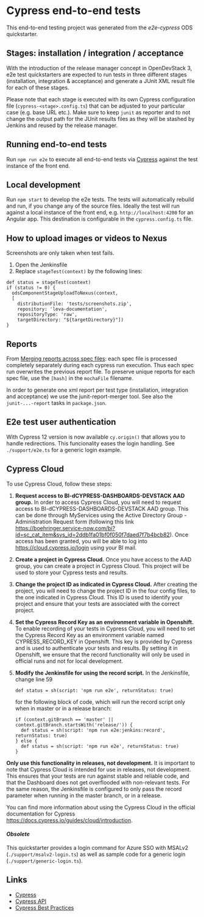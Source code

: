 # Cypress end-to-end tests

This end-to-end testing project was generated from the *e2e-cypress* ODS quickstarter.

## Stages: installation / integration / acceptance

With the introduction of the release manager concept in OpenDevStack 3, e2e test quickstarters are expected to run tests in three different stages (installation, integration & acceptance) and generate a JUnit XML result file for each of these stages.

Please note that each stage is executed with its own Cypress configuration file (`cypress-<stage>.config.ts`) that can be adjusted to your particular case (e.g. base URL etc.). Make sure to keep `junit` as reporter and to not change the output path for the JUnit results files as they will be stashed by Jenkins and reused by the release manager.

## Running end-to-end tests

Run `npm run e2e` to execute all end-to-end tests via [Cypress](https://www.cypress.io) against the test instance of the front end.

## Local development

Run `npm start` to develop the e2e tests. The tests will automatically rebuild and run, if you change any of the source files. Ideally the test will run against a local instance of the front end, e.g. `http://localhost:4200` for an Angular app. This destination is configurable in the `cypress.config.ts` file.

## How to upload images or videos to Nexus

Screenshots are only taken when test fails.
  1. Open the Jenkinsfile
  2. Replace `stageTest(context)` by the following lines:
  ```
  def status = stageTest(context)
  if (status != 0) {
    odsComponentStageUploadToNexus(context,
    [
      distributionFile: 'tests/screenshots.zip',
      repository: 'leva-documentation',
      repositoryType: 'raw',
      targetDirectory: "${targetDirectory}"])
  }
  ```

## Reports
From [Merging reports across spec files](https://docs.cypress.io/guides/tooling/reporters#Merging-reports-across-spec-files): each spec file is processed completely separately during each cypress run execution. Thus each spec run overwrites the previous report file. To preserve unique reports for each spec file, use the `[hash]` in the `mochaFile` filename.

In order to generate one xml report per test type (installation, integration and acceptance) we use the junit-report-merger tool. See also the `junit-...-report` tasks in `package.json`.

## E2e test user authentication

With Cypress 12 version is now available `cy.origin()` that allows you to handle redirections. This funcionality eases the login handling.
See `./support/e2e.ts` for a generic login example.

## Cypress Cloud

To use Cypress Cloud, follow these steps:
1. **Request access to BI-dCYPRESS-DASHBOARDS-DEVSTACK AAD group.** In order to access Cypress Cloud, you will need to request access to BI-dCYPRESS-DASHBOARDS-DEVSTACK AAD group. This can be done through MyServices using the Active Directory Group - Administration Request form (following this link https://boehringer.service-now.com/bi?id=sc_cat_item&sys_id=2ddb1fa01bf0f050f7daed7f7b4bcb82). Once access has been granted, you will be able to log into https://cloud.cypress.io/login using your BI mail.

2. **Create a project in Cypress Cloud.** Once you have access to the AAD group, you can create a project in Cypress Cloud. This project will be used to store your Cypress tests and results. 

3. **Change the project ID as indicated in Cypress Cloud.** After creating the project, you will need to change the project ID in the four config files, to the one indicated in Cypress Cloud. This ID is used to identify your project and ensure that your tests are associated with the correct project.

4. **Set the Cypress Record Key as an environment variable in Openshift.** To enable recording of your tests in Cypress Cloud, you will need to set the Cypress Record Key as an environment variable named CYPRESS_RECORD_KEY in Openshift. This key is provided by Cypress and is used to authenticate your tests and results. By setting it in Openshift, we ensure that the record functionality will only be used in official runs and not for local development.

5. **Modify the Jenkinsfile for using the record script.** In the Jenkinsfile, change line 59 
    ```
    def status = sh(script: 'npm run e2e', returnStatus: true)
    ```
    for the following block of code, which will run the record script only when in master or in a release branch:
    ```
    if (context.gitBranch == 'master' || context.gitBranch.startsWith('release/')) {
      def status = sh(script: 'npm run e2e:jenkins:record', returnStatus: true)
    } else {
      def status = sh(script: 'npm run e2e', returnStatus: true)
    }
    ```
    
**Only use this functionality in releases, not development.** It is important to note that Cypress Cloud is intended for use in releases, not development. This ensures that your tests are run against stable and reliable code, and that the Dashboard does not get overflooded with non-relevant tests. For the same reason, the Jenkinsfile is configured to only pass the record parameter when running in the master branch, or in a release.

You can find more information about using the Cypress Cloud in the official documentation for Cypress https://docs.cypress.io/guides/cloud/introduction.

#### *Obsolete*

This quickstarter provides a login command for Azure SSO with MSALv2 (`./support/msalv2-login.ts`) as well as sample code for a generic login (`./support/generic-login.ts`). 

## Links
* [Cypress](https://www.cypress.io)
* [Cypress API](https://docs.cypress.io/api/introduction/api.html)
* [Cypress Best Practices](https://docs.cypress.io/guides/references/best-practices.html)
